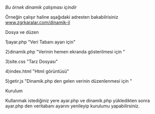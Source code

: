 *Bu örnek dinamik çalışması içindir*

Örneğin çalışır haline aşağıdaki adresten bakabilrisiniz
www.zgrkaralar.com/dinamik-il 


Dosya ve düzen

1)ayar.php "Veri Tabanı ayarı için"

2)dinamik.php "Verinin hemen ekranda gösterilmesi için "

3)site.css "Tarz Dosyası"

4)index.html "Html görüntüsü"

5)getir.js "Dinamik.php den gelen verinin düzenlenmesi için "

Kurulum 

Kullanmak istediğiniz yere ayar.php ve dinamik.php yükledikten sonra ayar.php den veritabanı ayarını yenileyip kurulumu yapabilirsiniz.
